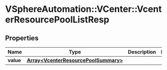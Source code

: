 # VSphereAutomation::VCenter::VcenterResourcePoolListResp

## Properties
Name | Type | Description | Notes
------------ | ------------- | ------------- | -------------
**value** | [**Array&lt;VcenterResourcePoolSummary&gt;**](VcenterResourcePoolSummary.md) |  | 


